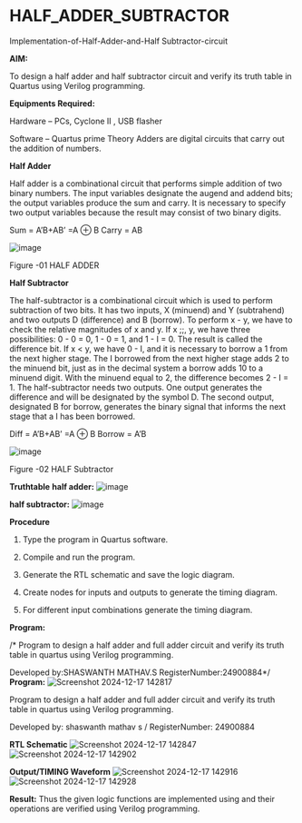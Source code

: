 # HALF_ADDER_SUBTRACTOR

Implementation-of-Half-Adder-and-Half Subtractor-circuit

**AIM:**

To design a half adder and half subtractor circuit and verify its truth table in Quartus using Verilog programming.

**Equipments Required:**

Hardware – PCs, Cyclone II , USB flasher 

Software – Quartus prime Theory Adders are digital circuits that carry out the addition of numbers.

**Half Adder**

Half adder is a combinational circuit that performs simple addition of two binary numbers. The input variables designate the augend and addend bits; the output variables produce the sum and carry. It is necessary to specify two output variables because the result may consist of two binary digits.

Sum = A’B+AB’ =A ⊕ B Carry = AB

![image](https://github.com/naavaneetha/HALF_ADDER_SUBTRACTOR/assets/154305477/bd4a0b2c-cdbc-4184-ab08-81578f121e1f)

Figure -01 HALF ADDER

**Half Subtractor**

The half-subtractor is a combinational circuit which is used to perform subtraction of two bits. It has two inputs, X (minuend) and Y (subtrahend) and two outputs D (difference) and B (borrow). To perform x - y, we have to check the relative magnitudes of x and y. If x ;;, y, we have three possibilities: 0 - 0 = 0, 1 - 0 = 1, and 1 - I = 0. The result is called the difference bit. If x < y, we have 0 - I, and it is necessary to borrow a 1 from the next higher stage. The I borrowed from the next higher stage adds 2 to the minuend bit, just as in the decimal system a borrow adds 10 to a minuend digit. With the minuend equal to 2, the difference becomes 2 - I = 1. The half-subtractor needs two outputs. One output generates the difference and will be designated by the symbol D. The second output, designated B for borrow, generates the binary signal that informs the next stage that a I has been borrowed. 

Diff = A’B+AB’ =A ⊕ B
Borrow = A’B

 ![image](https://github.com/naavaneetha/HALF_ADDER_SUBTRACTOR/assets/154305477/d76b099c-513f-4e7c-843a-e2fd028a531a)

Figure -02 HALF Subtractor

**Truthtable**
**half adder:**
![image](https://github.com/user-attachments/assets/43983dae-03bd-490e-9103-183f156dd15b)

**half subtractor:**
![image](https://github.com/user-attachments/assets/0e80b7d3-6228-451b-81b0-28088dbaab18)

**Procedure**

1.	Type the program in Quartus software.

2.	Compile and run the program.

3.	Generate the RTL schematic and save the logic diagram.

4.	Create nodes for inputs and outputs to generate the timing diagram.

5.	For different input combinations generate the timing diagram.


**Program:**

/* Program to design a half adder and full adder circuit and verify its truth table in quartus using Verilog programming.

Developed by:SHASWANTH MATHAV.S RegisterNumber:24900884*/
**Program:**
![Screenshot 2024-12-17 142817](https://github.com/user-attachments/assets/b0afd1d0-22d1-4b36-827b-c670b065466c)

Program to design a half adder and full adder circuit and verify its truth table in quartus using Verilog programming.

Developed by: shaswanth mathav s /  RegisterNumber: 24900884

**RTL Schematic**
![Screenshot 2024-12-17 142847](https://github.com/user-attachments/assets/aeccaddf-33dc-451e-8a79-6d40c9dc35cb)
![Screenshot 2024-12-17 142902](https://github.com/user-attachments/assets/26c1d97c-07c8-4bdb-adab-3f482a1f99b7)


**Output/TIMING Waveform**
![Screenshot 2024-12-17 142916](https://github.com/user-attachments/assets/08678c4c-afbf-4c77-a37b-55deb7a77dfd)
![Screenshot 2024-12-17 142928](https://github.com/user-attachments/assets/f73dd3e7-7baa-4db4-baa7-9fa8f744c903)


**Result:**
Thus the given logic functions are implemented using and their operations are verified using Verilog programming.


